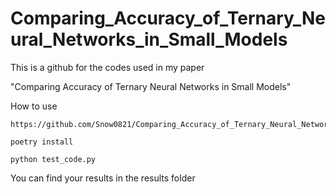 # Comparing_Accuracy_of_Ternary_Neural_Networks_in_Small_Models
This is a github for the codes used in my paper

"Comparing Accuracy of Ternary Neural Networks in Small Models"

How to use
```
https://github.com/Snow0821/Comparing_Accuracy_of_Ternary_Neural_Networks_in_Small_Models.git

poetry install

python test_code.py
```

You can find your results in the results folder